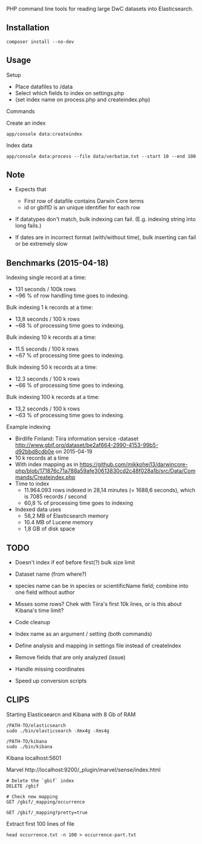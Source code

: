
PHP command line tools for reading large DwC datasets into Elasticsearch.

Installation
------------

	composer install --no-dev

Usage
------

Setup

- Place datafiles to /data
- Select which fields to index on settings.php
- (set index name on process.php and createindex.php)

Commands

Create an index
```
app/console data:createindex
```

Index data
```
app/console data:process --file data/verbatim.txt --start 10 --end 100

```

Note
----
- Expects that 
	- First row of datafile contains Darwin Core terms
	- id or gbifID is an unique identifier for each row

- If datatypes don't match, bulk indexing can fail. (E.g. indexing string into long fails.)
- If dates are in incorrect format (with/without time), bulk inserting can fail or be extremely slow

Benchmarks (2015-04-18)
-----------------------

Indexing single record at a time:
- 131 seconds / 100k rows
- ~96 % of row handling time goes to indexing.

Bulk indexing 1 k records at a time:
- 13,8 seconds / 100 k rows
- ~68 % of processing time goes to indexing.

Bulk indexing 10 k records at a time:
- 11.5 seconds / 100 k rows
- ~67 % of processing time goes to indexing.

Bulk indexing 50 k records at a time:
- 12.3 seconds / 100 k rows
- ~66 % of processing time goes to indexing.

Bulk indexing 100 k records at a time:
- 13,2 seconds / 100 k rows
- ~63 % of processing time goes to indexing.

Example indexing
- Birdlife Finland: Tiira information service -dataset http://www.gbif.org/dataset/be2af664-2990-4153-99b5-d92bbd8cdb0e on 2015-04-19 
- 10 k records at a time
- With index mapping as in https://github.com/mikkohei13/darwincore-php/blob/171876c71a788a59afe30613830cd2c48f028a1b/src/Data/Commands/Createindex.php
- Time to index
	- 11.964.093 rows indexed in 28,14 minutes (= 1688,6 seconds), which is 7085 records / second
	- 60,8 % of processing time goes to indexing
- Indexed data uses
	- 56,2 MB of Elasticsearch memory
	- 10.4 MB of Lucene memory
	- 1,8 GB of disk space

TODO
----
- Doesn't index if eof before first(?) bulk size limit
- Dataset name (from where?)
- species name can be in species or scientificName field; combine into one field without author
- Misses some rows? Chek with Tiira's first 10k lines, or is this about Kibana's time limit?
- Code cleanup

- Index name as an argument / setting (both commands)
- Define analysis and mapping in settings file instead of createIndex

- Remove fields that are only analyzed (issue)
- Handle missing coordinates
- Speed up conversion scripts


CLIPS
-----

Starting Elasticsearcn and Kibana with 8 Gb of RAM

	/PATH-TO/elasticsearch
	sudo ./bin/elasticsearch -Xmx4g -Xms4g

	/PATH-TO/kibana
	sudo ./bin/kibana

Kibana
localhost:5601

Marvel
http://localhost:9200/_plugin/marvel/sense/index.html

	# Delete the `gbif` index
	DELETE /gbif

	# Check new mapping
	GET /gbif/_mapping/occurrence

	GET /gbif/_mapping?pretty=true

Extract first 100 lines of file

	head occurrence.txt -n 100 > occurrence-part.txt
